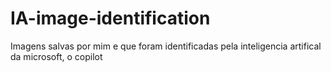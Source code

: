 # IA-image-identification
Imagens salvas por mim e  que foram identificadas pela inteligencia artifical da microsoft, o copilot
